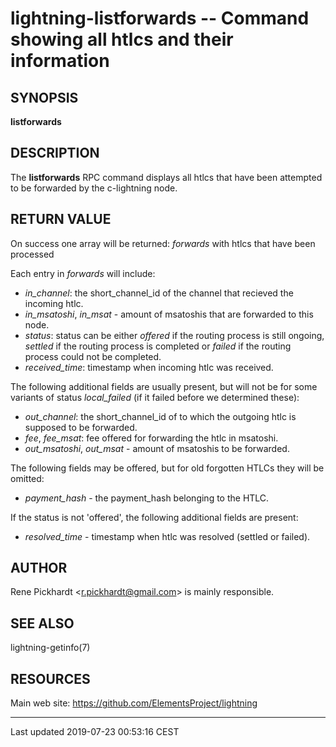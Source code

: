 lightning-listforwards -- Command showing all htlcs and their information
=========================================================================

SYNOPSIS
--------

**listforwards**

DESCRIPTION
-----------

The **listforwards** RPC command displays all htlcs that have been
attempted to be forwarded by the c-lightning node.

RETURN VALUE
------------

On success one array will be returned: *forwards* with htlcs that have
been processed

Each entry in *forwards* will include:
- *in\_channel*: the short\_channel\_id of the channel that recieved the incoming htlc.
- *in\_msatoshi*, *in\_msat* - amount of msatoshis that are forwarded to this node.
- *status*: status can be either *offered* if the routing process is still ongoing,
*settled* if the routing process is completed or *failed* if the routing process could not be completed.
- *received\_time*: timestamp when incoming htlc was received.

The following additional fields are usually present, but will not be for some
variants of status *local\_failed* (if it failed before we determined these):

- *out\_channel*: the short\_channel\_id of to which the outgoing htlc is supposed to be forwarded.
- *fee*, *fee\_msat*: fee offered for forwarding the htlc in msatoshi.
- *out\_msatoshi*, *out\_msat* - amount of msatoshis to be forwarded.

The following fields may be offered, but for old forgotten HTLCs they will be omitted:

- *payment\_hash* - the payment_hash belonging to the HTLC.

If the status is not 'offered', the following additional fields are present:

- *resolved\_time* - timestamp when htlc was resolved (settled or failed).

AUTHOR
------

Rene Pickhardt <<r.pickhardt@gmail.com>> is mainly responsible.

SEE ALSO
--------

lightning-getinfo(7)

RESOURCES
---------

Main web site: <https://github.com/ElementsProject/lightning>

------------------------------------------------------------------------

Last updated 2019-07-23 00:53:16 CEST
